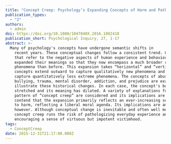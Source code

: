 ```yaml
---
title: "Concept Creep: Psychology’s Expanding Concepts of Harm and Pathology"
publication_types:
  - "2"
authors:
  - admin
doi: https://doi.org/10.1080/1047840X.2016.1082418
publication_short: Psychological Inquiry, 27, 1-17
abstract: >-
  Many of psychology's concepts have undergone semantic shifts in
    recent years. These conceptual changes follow a consistent trend. Concepts
    that refer to the negative aspects of human experience and behavior have
    expanded their meanings so that they now encompass a much broader range of
    phenomena than before. This expansion takes “horizontal” and “vertical” forms:
    concepts extend outward to capture qualitatively new phenomena and downward to
    capture quantitatively less extreme phenomena. The concepts of abuse,
    bullying, trauma, mental disorder, addiction, and prejudice are examined to
    illustrate these historical changes. In each case, the concept's boundary has
    stretched and its meaning has dilated. A variety of explanations for this
    pattern of “concept creep” are considered and its implications are explored. I
    contend that the expansion primarily reflects an ever-increasing sensitivity
    to harm, reflecting a liberal moral agenda. Its implications are ambivalent,
    however. Although conceptual change is inevitable and often well motivated,
    concept creep runs the risk of pathologizing everyday experience and
    encouraging a sense of virtuous but impotent victimhood.
tags:
  - ConceptCreep
date: 2015-12-31T21:17:00.000Z
---
```

